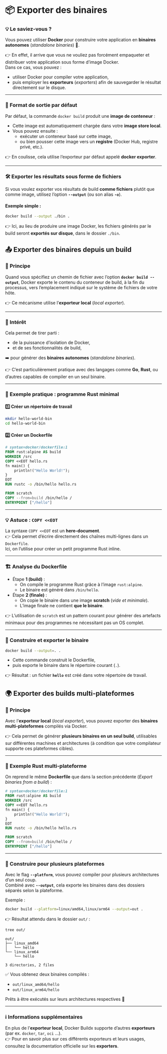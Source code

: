# 📦 Exporter des binaires

### 💡 Le saviez-vous ?

Vous pouvez utiliser **Docker** pour construire votre application en **binaires autonomes** (_standalone binaries_) 🎉.

👉 En effet, il arrive que vous ne vouliez pas forcément empaqueter et distribuer votre application sous forme d’image Docker.\
Dans ce cas, vous pouvez :

* utiliser Docker pour compiler votre application,
* puis employer les **exporteurs** (_exporters_) afin de sauvegarder le résultat directement sur le disque.

***

### 📌 Format de sortie par défaut

Par défaut, la commande `docker build` produit une **image de conteneur** :

* Cette image est automatiquement chargée dans votre **image store local**.
* Vous pouvez ensuite :
  * exécuter un conteneur basé sur cette image,
  * ou bien pousser cette image vers un **registre** (Docker Hub, registre privé, etc.).

👉 En coulisse, cela utilise l’exporteur par défaut appelé **docker exporter**.

***

### 🛠️ Exporter les résultats sous forme de fichiers

Si vous voulez exporter vos résultats de build **comme fichiers** plutôt que comme image, utilisez l’option **`--output`** (ou son alias **`-o`**).

#### Exemple simple :

```bash
docker build --output ./bin .
```

👉 Ici, au lieu de produire une image Docker, les fichiers générés par le build seront **exportés sur disque**, dans le dossier `./bin`.

## 📤 Exporter des binaires depuis un build

### 📌 Principe

Quand vous spécifiez un chemin de fichier avec l’option **`docker build --output`**, Docker exporte le contenu du conteneur de build, à la fin du processus, vers l’emplacement indiqué sur le système de fichiers de votre hôte.

👉 Ce mécanisme utilise l’**exporteur local** (_local exporter_).

***

### 🎯 Intérêt

Cela permet de tirer parti :

* de la puissance d’isolation de Docker,
* et de ses fonctionnalités de build,

➡️ pour générer des **binaires autonomes** (_standalone binaries_).

👉 C’est particulièrement pratique avec des langages comme **Go**, **Rust**, ou d’autres capables de compiler en un seul binaire.

***

### 🧪 Exemple pratique : programme Rust minimal

#### 1️⃣ Créer un répertoire de travail

```bash
mkdir hello-world-bin
cd hello-world-bin
```

#### 2️⃣ Créer un Dockerfile

```dockerfile
# syntax=docker/dockerfile:1
FROM rust:alpine AS build
WORKDIR /src
COPY <<EOT hello.rs
fn main() {
    println!("Hello World!");
}
EOT
RUN rustc -o /bin/hello hello.rs

FROM scratch
COPY --from=build /bin/hello /
ENTRYPOINT ["/hello"]
```

***

### 💡 Astuce : `COPY <<EOT`

La syntaxe `COPY <<EOT` est un **here-document**.\
👉 Cela permet d’écrire directement des chaînes multi-lignes dans un `Dockerfile`.\
Ici, on l’utilise pour créer un petit programme Rust inline.

***

### 🏗️ Analyse du Dockerfile

* Étape **1 (build)** :
  * On compile le programme Rust grâce à l’image `rust:alpine`.
  * Le binaire est généré dans `/bin/hello`.
* Étape **2 (finale)** :
  * On copie le binaire dans une image **scratch** (_vide et minimale_).
  * L’image finale ne contient **que le binaire**.

👉 L’utilisation de `scratch` est un pattern courant pour générer des artefacts minimaux pour des programmes ne nécessitant pas un OS complet.

***

### 🚀 Construire et exporter le binaire

```bash
docker build --output=. .
```

* Cette commande construit le Dockerfile,
* puis exporte le binaire dans le répertoire courant (`.`).

👉 Résultat : un fichier **`hello`** est créé dans votre répertoire de travail.

## 🌍 Exporter des builds multi-plateformes

### 📌 Principe

Avec l’**exporteur local** (_local exporter_), vous pouvez exporter des **binaires multi-plateformes** compilés via Docker.

👉 Cela permet de générer **plusieurs binaires en un seul build**, utilisables sur différentes machines et architectures (à condition que votre compilateur supporte ces plateformes cibles).

***

### 🧪 Exemple Rust multi-plateforme

On reprend le même **Dockerfile** que dans la section précédente (_Export binaries from a build_) :

```dockerfile
# syntax=docker/dockerfile:1
FROM rust:alpine AS build
WORKDIR /src
COPY <<EOT hello.rs
fn main() {
    println!("Hello World!");
}
EOT
RUN rustc -o /bin/hello hello.rs

FROM scratch
COPY --from=build /bin/hello /
ENTRYPOINT ["/hello"]
```

***

### 🚀 Construire pour plusieurs plateformes

Avec le flag **`--platform`**, vous pouvez compiler pour plusieurs architectures d’un seul coup.\
Combiné avec **`--output`**, cela exporte les binaires dans des dossiers séparés selon la plateforme.

Exemple :

```bash
docker build --platform=linux/amd64,linux/arm64 --output=out .
```

👉 Résultat attendu dans le dossier `out/` :

```bash
tree out/
```

```
out/
├── linux_amd64
│   └── hello
└── linux_arm64
    └── hello

3 directories, 2 files
```

✅ Vous obtenez deux binaires compilés :

* `out/linux_amd64/hello`
* `out/linux_arm64/hello`

Prêts à être exécutés sur leurs architectures respectives 🚀

***

### ℹ️ Informations supplémentaires

En plus de l’**exporteur local**, Docker Buildx supporte d’autres **exporteurs** (par ex. `docker`, `tar`, `oci` …).\
👉 Pour en savoir plus sur ces différents exporteurs et leurs usages, consultez la documentation officielle sur les **exporters**.
